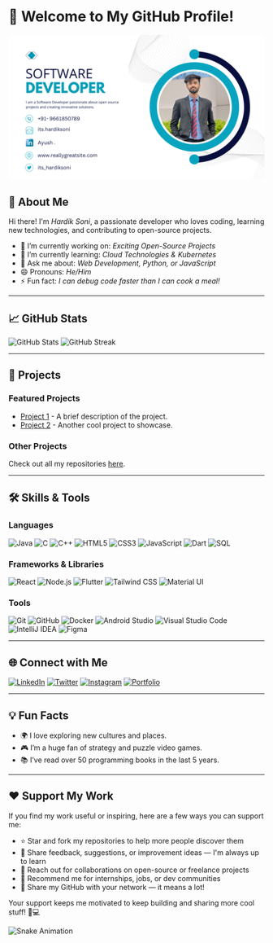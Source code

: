 # 👋 Welcome to My GitHub Profile!

![Banner](Banner.png)

## 🚀 About Me
Hi there! I'm *Hardik Soni*, a passionate developer who loves coding, learning new technologies, and contributing to open-source projects. 

- 🔭 I’m currently working on: *Exciting Open-Source Projects*
- 🌱 I’m currently learning: *Cloud Technologies & Kubernetes*
- 💬 Ask me about: *Web Development, Python, or JavaScript*
- 😄 Pronouns: *He/Him*
- ⚡ Fun fact: *I can debug code faster than I can cook a meal!*

---

## 📈 GitHub Stats

![GitHub Stats](https://github-readme-stats.vercel.app/api?username=ItsHardikSoni&show_icons=true&theme=radical)
![GitHub Streak](https://github-readme-streak-stats.herokuapp.com/?user=ItsHardikSoni&theme=radical)

---

## 💼 Projects

### Featured Projects
- [Project 1](https://github.com/ItsHardikSoni/project1) - A brief description of the project.
- [Project 2](https://github.com/ItsHardikSoni/project2) - Another cool project to showcase.

### Other Projects
Check out all my repositories [here](https://github.com/ItsHardikSoni?tab=repositories).

---

## 🛠 Skills & Tools
### Languages
![Java](https://img.shields.io/badge/-Java-007396?style=flat-square&logo=java&logoColor=white)
![C](https://img.shields.io/badge/-C-00599C?style=flat-square&logo=c&logoColor=white)
![C++](https://img.shields.io/badge/-C++-00599C?style=flat-square&logo=c%2B%2B&logoColor=white)
![HTML5](https://img.shields.io/badge/-HTML5-E34F26?style=flat-square&logo=html5&logoColor=white)
![CSS3](https://img.shields.io/badge/-CSS3-1572B6?style=flat-square&logo=css3&logoColor=white)
![JavaScript](https://img.shields.io/badge/-JavaScript-F7DF1E?style=flat-square&logo=javascript&logoColor=black)
![Dart](https://img.shields.io/badge/-Dart-0175C2?style=flat-square&logo=dart&logoColor=white)
![SQL](https://img.shields.io/badge/-SQL-4479A1?style=flat-square&logo=mysql&logoColor=white)


### Frameworks & Libraries
![React](https://img.shields.io/badge/-React-61DAFB?style=flat-square&logo=react&logoColor=black)
![Node.js](https://img.shields.io/badge/-Node.js-339933?style=flat-square&logo=node.js&logoColor=white)
![Flutter](https://img.shields.io/badge/-Flutter-02569B?style=flat-square&logo=flutter&logoColor=white)
![Tailwind CSS](https://img.shields.io/badge/-Tailwind%20CSS-06B6D4?style=flat-square&logo=tailwind-css&logoColor=white)
![Material UI](https://img.shields.io/badge/-MUI-007FFF?style=flat-square&logo=mui&logoColor=white)


### Tools
![Git](https://img.shields.io/badge/-Git-F05032?style=flat-square&logo=git&logoColor=white)
![GitHub](https://img.shields.io/badge/-GitHub-181717?style=flat-square&logo=github&logoColor=white)
![Docker](https://img.shields.io/badge/-Docker-2496ED?style=flat-square&logo=docker&logoColor=white)
![Android Studio](https://img.shields.io/badge/-Android%20Studio-3DDC84?style=flat-square&logo=android-studio&logoColor=white)
![Visual Studio Code](https://img.shields.io/badge/-VS%20Code-007ACC?style=flat-square&logo=visual-studio-code&logoColor=white)
![IntelliJ IDEA](https://img.shields.io/badge/-IntelliJ%20IDEA-000000?style=flat-square&logo=intellij-idea&logoColor=white)
![Figma](https://img.shields.io/badge/-Figma-F24E1E?style=flat-square&logo=figma&logoColor=white)


---

## 🌐 Connect with Me
[![LinkedIn](https://img.shields.io/badge/-LinkedIn-0077B5?style=flat-square&logo=linkedin&logoColor=white)](https://www.linkedin.com/in/its-hardik-soni/)
[![Twitter](https://img.shields.io/badge/-Twitter-1DA1F2?style=flat-square&logo=twitter&logoColor=white)](https://x.com/its_hardiksoni?t=ALnLpPME9qKfMyyrQf6U_Q&s=08)
[![Instagram](https://img.shields.io/badge/-Instagram-E4405F?style=flat-square&logo=instagram&logoColor=white)](https://www.instagram.com/its.hardiksoni/)
[![Portfolio](https://img.shields.io/badge/-Portfolio-000000?style=flat-square&logo=wordpress&logoColor=white)](https://itshardiksoni.github.io/My-Portfolio/)


---

## 💡 Fun Facts
- 🌍 I love exploring new cultures and places.
- 🎮 I’m a huge fan of strategy and puzzle video games.
- 📚 I’ve read over 50 programming books in the last 5 years.

---

## ❤️ Support My Work

If you find my work useful or inspiring, here are a few ways you can support me:

- ⭐ Star and fork my repositories to help more people discover them  
- 🧠 Share feedback, suggestions, or improvement ideas — I'm always up to learn  
- 🤝 Reach out for collaborations on open-source or freelance projects  
- 🚀 Recommend me for internships, jobs, or dev communities  
- 📢 Share my GitHub with your network — it means a lot!

Your support keeps me motivated to keep building and sharing more cool stuff! 🚀💻


![Snake Animation](https://raw.githubusercontent.com/ItsHardikSoni/ItsHardikSoni/output/github-contribution-grid-snake.svg)

